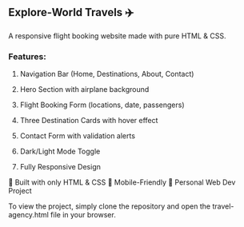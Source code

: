 ## Explore-World Travels ✈️
A responsive flight booking website made with pure HTML & CSS.

### Features:
1. Navigation Bar (Home, Destinations, About, Contact)

2. Hero Section with airplane background

3. Flight Booking Form (locations, date, passengers)

4. Three Destination Cards with hover effect

5. Contact Form with validation alerts

6. Dark/Light Mode Toggle

7. Fully Responsive Design

🔧 Built with only HTML & CSS
📱 Mobile-Friendly
🚀 Personal Web Dev Project

To view the project, simply clone the repository and open the travel-agency.html file in your browser.

